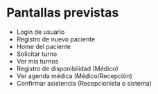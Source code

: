 # Pantallas previstas

- Login de usuario
- Registro de nuevo paciente
- Home del paciente
- Solicitar turno
- Ver mis turnos
- Registro de disponibilidad (Médico)
- Ver agenda médica (Médico/Recepción)
- Confirmar asistencia (Recepcionista o sistema)
